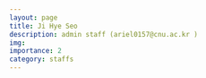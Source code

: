 ```yaml
---
layout: page
title: Ji Hye Seo
description: admin staff (ariel0157@cnu.ac.kr )
img:
importance: 2
category: staffs
---
```

